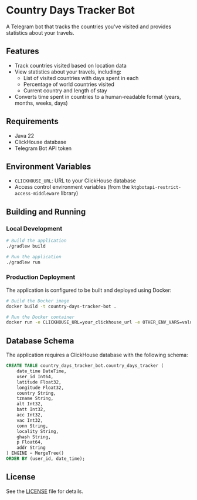 # Country Days Tracker Bot

A Telegram bot that tracks the countries you've visited and provides statistics about your travels.

## Features

- Track countries visited based on location data
- View statistics about your travels, including:
  - List of visited countries with days spent in each
  - Percentage of world countries visited
  - Current country and length of stay
- Converts time spent in countries to a human-readable format (years, months, weeks, days)

## Requirements

- Java 22
- ClickHouse database
- Telegram Bot API token

## Environment Variables

- `CLICKHOUSE_URL`: URL to your ClickHouse database
- Access control environment variables (from the `ktgbotapi-restrict-access-middleware` library)

## Building and Running

### Local Development

```bash
# Build the application
./gradlew build

# Run the application
./gradlew run
```

### Production Deployment

The application is configured to be built and deployed using Docker:

```bash
# Build the Docker image
docker build -t country-days-tracker-bot .

# Run the Docker container
docker run -e CLICKHOUSE_URL=your_clickhouse_url -e OTHER_ENV_VARS=values country-days-tracker-bot
```

## Database Schema

The application requires a ClickHouse database with the following schema:

```sql
CREATE TABLE country_days_tracker_bot.country_days_tracker (
    date_time DateTime,
    user_id Int64,
    latitude Float32,
    longitude Float32,
    country String,
    tzname String,
    alt Int32,
    batt Int32,
    acc Int32,
    vac Int32,
    conn String,
    locality String,
    ghash String,
    p Float64,
    addr String
) ENGINE = MergeTree()
ORDER BY (user_id, date_time);
```

## License

See the [LICENSE](LICENSE) file for details.
